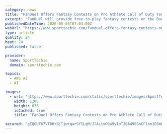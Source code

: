 ```yaml
---
category: news
title: "FanDuel Offers Fantasy Contests on Pro Athlete Call of Duty Tournament"
excerpt: "FanDuel will provide free-to-play fantasy contests on the Bud Light Seltzer Charity Royale Tournament, which features pro athletes across various sports competing in Call of Duty Warzone. The fantasy and betting company is putting up a total prize pool of $10,"
publishedDateTime: 2020-05-05T07:04:00Z
webUrl: "https://www.sporttechie.com/fanduel-offers-fantasy-contests-on-pro-athlete-call-of-duty-tournament"
type: article
quality: 24
heat: 24
published: false

provider:
  name: SportTechie
  domain: sporttechie.com

topics:
  - AWS AI
  - AI

images:
  - url: "https://www.sporttechie.com/static/sporttechie/images/SportTechie-image.png"
    width: 1200
    height: 675
    isCached: true
    title: "FanDuel Offers Fantasy Contests on Pro Athlete Call of Duty Tournament"

secured: "gEQGUT67VT86+8jTjw+qarSYILqM/JlALivO049yIoT2BA49BSnCF1sn1E6mW+kbRu+eB6DwTcACk0uKOyxTScEBGF9LNOtphL8xhi/B4naU5HXPBx/RRrO9dnKdROw8T1yXJ+sOHW7gtqdmmssCMiUweTDDLel1GM74FI042+2W0ZrDqbkb0BHcMDobKtNfT3DUTJhbNP/KOHYAPGEiAobrv6rLwItBgazSX+WKZNzB6499/onwOS8Y5dz1Nm++nKOvk9CL4S/t4Na5lZRMVj0ZhymJruXgBPcL5LRq1q2Ik1gUu2L9NvDK/cVJugFP;NLJbGyC8hLV4sm8hmzobRQ=="
---
```


